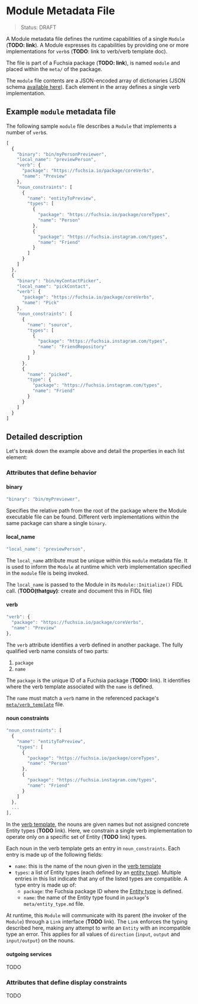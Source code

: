 Module Metadata File
===
> Status: DRAFT

A Module metadata file defines the runtime capabilities of a single `Module`
(**TODO: link**). A Module expresses its capabilities by providing one or more
implementations for `verb`s (**TODO**: link to verb/verb template doc).

The file is part of a Fuchsia package (**TODO: link**), is named `module` and
placed within the `meta/` of the package.

The `module` file contents are a JSON-encoded array of dictionaries (JSON
schema [available here](../src/package_manager/metadata_schemas/module.json)).
Each element in the array defines a single verb implementation.

## Example `module` metadata file

The following sample `module` file describes a `Module` that implements a number
of `verb`s.

```javascript
[
  {
    "binary": "bin/myPersonPreviewer",
    "local_name": "previewPerson",
    "verb": {
      "package": "https://fuchsia.io/package/coreVerbs",
      "name": "Preview"
    },
    "noun_constraints": [
      {
        "name": "entityToPreview",
        "types": [
          {
            "package": "https://fuchsia.io/package/coreTypes",
            "name": "Person"
          },
          {
            "package": "https://fuchsia.instagram.com/types",
            "name": "Friend"
          }
        ]
      }
    ]
  },
  {
    "binary": "bin/myContactPicker",
    "local_name": "pickContact",
    "verb": {
      "package": "https://fuchsia.io/package/coreVerbs",
      "name": "Pick"
    },
    "noun_constraints": [
      {
        "name": "source",
        "types": [
          {
            "package": "https://fuchsia.instagram.com/types",
            "name": "FriendRepository"
          }
        ]
      },
      {
        "name": "picked",
        "type": {
          "package": "https://fuchsia.instagram.com/types",
          "name": "Friend"
        }
      }
    ]
  }
]

```

## Detailed description

Let's break down the example above and detail the properties in each list element:

### Attributes that define behavior

#### binary

```javascript
"binary": "bin/myPreviewer",
```

Specifies the relative path from the root of the package where the Module
executable file can be found. Different verb implementations within the same
package can share a single `binary`.

#### local_name

```javascript
"local_name": "previewPerson",
```

The `local_name` attribute must be unique within this `module` metadata file.
It is used to inform the `Module` at runtime which verb implementation specified
in the `module` file is being invoked.

The `local_name` is passed to the Module in its `Module::Initialize()` FIDL
call. (**TODO(thatguy)**: create and document this in FIDL file)

#### verb

```javascript
"verb": {
  "package": "https://fuchsia.io/package/coreVerbs",
  "name": "Preview"
},
```

The `verb` attribute identifies a verb defined in another package. The fully
qualified verb name consists of two parts:

1. `package`
2. `name`

The `package` is the unique ID of a Fuchsia package (**TODO:** link). It
identifies where the verb template associated with the `name` is defined.

The `name` must match a `verb` name in the referenced package's
[`meta/verb_template`](verb_template.md) file. 

#### noun constraints

```javascript
"noun_constraints": [
  {
    "name": "entityToPreview",
    "types": [
      {
        "package": "https://fuchsia.io/package/coreTypes",
        "name": "Person"
      },
      {
        "package": "https://fuchsia.instagram.com/types",
        "name": "Friend"
      }
    ]
  },
  ...
],
```

In the [verb template](verb_template.md), the nouns are given names but not
assigned concrete Entity types (**TODO** link). Here, we constrain a single
verb implementation to operate only on a specific set of Entity (**TODO** link)
types.

Each noun in the verb template gets an entry in `noun_constraints`. Each entry
is made up of the following fields:

* `name`: this is the name of the noun given in the [verb template](verb_template.md)
* `types`: a list of Entity types (each defined by an [entity type](entity_type_.md)). 
   Multiple entries in this list indicate that any of the listed types are compatible. A 
   type entry is made up of:
     - `package`: the Fuchsia package ID where the [Entity type](entity_type.md) is defined.
     - `name`: the name of the Entity type found in `package`'s `meta/entity_type.md` file.

At runtime, this `Module` will communicate with its parent (the invoker of the
`Module`) through a `Link` interface (**TODO** link). The `Link` enforces the
typing described here, making any attempt to write an `Entity` with an
incompatible type an error. This applies for all values of `direction` (`input`,
`output` and `input/output`) on the nouns.

#### outgoing services

TODO

### Attributes that define display constraints

TODO
